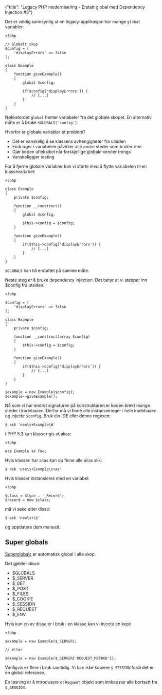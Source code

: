 {"title": "Legacy PHP modernisering - Erstatt global med Dependency Injection #3"}

Det er veldig sannsynlig at en legacy-applikasjon har mange `global` variabler:

    <?php
    
    // Globalt skop
    $config = [
        'displayErrors' => false
    ];
    
    class Example
    {
        function giveExample()
        {
            global $config;
    
            if($config['displayErrors']) {
                // [...]
            }
        }
    }

Nøkkelordet `global` henter variabeler fra det globale skopet. En alternativ måte er å bruke `$GLOBALS['config']`.

Hvorfor er globale variabler et problem?

* Det er vanskelig å se klassens avhengigheter fra utsiden
* Endringer i variabelen påvirker alle andre steder som bruker den
* Gjør koden ufleksibel når forskjellige globale verdier trengs
* Vanskeliggjør testing

For å fjerne globale variabler kan vi starte med å flytte variabelen til en klassevariabel:

    <?php
    
    class Example
    {
        private $config;
    
        function __construct()
        {
            global $config;
    
            $this->config = $config;
        }
    
        function giveExample()
        {
            if($this->config['displayErrors']) {
                // [...]
            }
        }
    }

`$GLOBALS` kan bli erstattet på samme måte.

Neste steg er å bruke dependency injection. Det betyr at vi stapper inn $config fra utsiden:

    <?php
    
    $config = [
        'displayErrors' => false
    ];
    
    class Example
    {
        private $config;
    
        function __construct(array $config)
        {
            $this->config = $config;
        }
    
        function giveExample()
        {
            if($this->config['displayErrors']) {
                // [...]
            }
        }
    }
    
    $example = new Example($config);
    $example->giveExample();

Nå som vi har endret signaturen på konstruktøren er koden brekt mange steder i kodebasen. Derfor må vi finne
alle instansieringer i hele kodebasen og injecte `$config`. Bruk din IDE eller denne regexen:

    $ ack 'new\s+Example\W'

I PHP 5.3 kan klasser gis et alias:

    <?php

    use Example as Foo;

Hvis klassen har alias kan du finne alle alias slik:

    $ ack 'use\s+Example\s+as'

Hvis klasser instansieres med en variabel:

    <?php

    $class = $type . '_Record';
    $record = new $class;

må vi søke etter disse:

    $ ack 'new\s+\$'

og oppdatere dem manuelt.

## Super globals

[Superglobals](http://php.net/manual/en/language.variables.superglobals.php)
er automatisk global i alle skop. 

Det gjelder disse:

* $GLOBALS
* $_SERVER
* $_GET
* $_POST
* $_FILES
* $_COOKIE
* $_SESSION
* $_REQUEST
* $_ENV

Hvis kun en av disse er i bruk i en klasse kan vi injecte en kopi:

    <?php

    $example = new Example($_SERVER);
    
    // eller

    $example = new Example($_SERVER['REQUEST_METHOD']);

Vanligvis er flere i bruk samtidig. Vi kan ikke kopiere `$_SESSION` fordi det er en global referanse.

En løsning er å introdusere et `Request` objekt som innkapsler alle bortsett fra `$_SESSION`.
